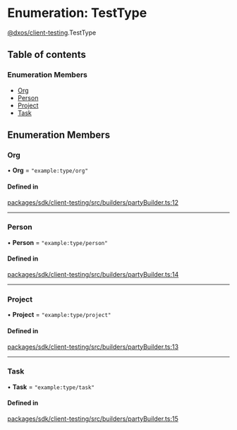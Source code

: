 # Enumeration: TestType

[@dxos/client-testing](../modules/dxos_client_testing.md).TestType

## Table of contents

### Enumeration Members

- [Org](dxos_client_testing.TestType.md#org)
- [Person](dxos_client_testing.TestType.md#person)
- [Project](dxos_client_testing.TestType.md#project)
- [Task](dxos_client_testing.TestType.md#task)

## Enumeration Members

### Org

• **Org** = ``"example:type/org"``

#### Defined in

[packages/sdk/client-testing/src/builders/partyBuilder.ts:12](https://github.com/dxos/dxos/blob/e3b936721/packages/sdk/client-testing/src/builders/partyBuilder.ts#L12)

___

### Person

• **Person** = ``"example:type/person"``

#### Defined in

[packages/sdk/client-testing/src/builders/partyBuilder.ts:14](https://github.com/dxos/dxos/blob/e3b936721/packages/sdk/client-testing/src/builders/partyBuilder.ts#L14)

___

### Project

• **Project** = ``"example:type/project"``

#### Defined in

[packages/sdk/client-testing/src/builders/partyBuilder.ts:13](https://github.com/dxos/dxos/blob/e3b936721/packages/sdk/client-testing/src/builders/partyBuilder.ts#L13)

___

### Task

• **Task** = ``"example:type/task"``

#### Defined in

[packages/sdk/client-testing/src/builders/partyBuilder.ts:15](https://github.com/dxos/dxos/blob/e3b936721/packages/sdk/client-testing/src/builders/partyBuilder.ts#L15)
